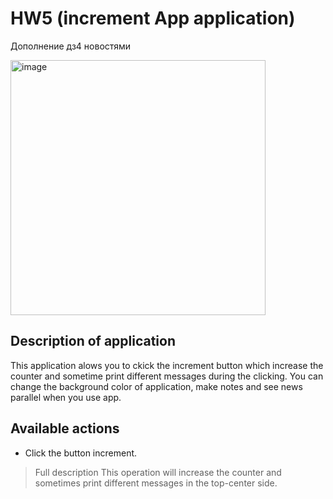 # HW5 (increment App application)

Дополнение дз4 новостями

<img width="408" alt="image" src="https://user-images.githubusercontent.com/61533809/210195324-18c30e8b-ffd7-41ca-97fc-13aa4dc0ac03.png">

## Description of application

This application alows you to ckick the increment button which increase the counter and sometime print different messages during the clicking. You can change the background color of application, make notes and see news parallel when you use app.

## Available actions
- Click the button increment.
> Full description
This operation will increase the counter and sometimes print different messages in the top-center side.
